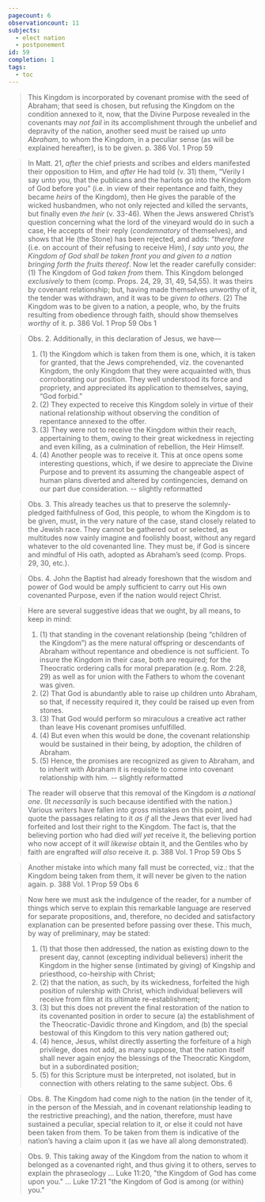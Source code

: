 ```yaml
---
pagecount: 6
observationcount: 11
subjects:
  - elect nation
  - postponement
id: 59
completion: 1
tags:
  - toc
---
```

>This Kingdom is incorporated by covenant promise with the seed of Abraham; that seed is chosen, but refusing the Kingdom on the condition annexed to it, now, that the Divine Purpose revealed in the covenants may *not fail* in its accomplishment through the unbelief and depravity of the nation, another seed must be raised up *unto Abraham*, to whom the Kingdom, in a peculiar sense (as will be explained hereafter), is to be given.
>p. 386 Vol. 1 Prop 59

>In Matt. 21, *after* the chief priests and scribes and elders manifested their opposition to Him, and *after* He had told (v. 31) them, “Verily I say unto you, that the publicans and the harlots go into the Kingdom of God before you” (i.e. in view of their repentance and faith, they became *heirs* of the Kingdom), then He gives the parable of the wicked husbandmen, who not only rejected and killed the servants, but finally even *the heir* (v. 33-46). When the Jews answered Christ’s question concerning what the lord of the vineyard would do in such a case, He accepts of their reply (*condemnatory* of themselves), and shows that He (the Stone) has been rejected, and adds: “*therefore* (i.e. on account of their refusing to receive Him), *I say unto you, the Kingdom of God shall be taken front you and given to a nation bringing forth the fruits thereof*. Now let the reader carefully consider: (1) The Kingdom of God *taken from* them. This Kingdom belonged *exclusively* to them (comp. Props. 24, 29, 31, 49, 54,55). It was theirs by covenant relationship; but, having made themselves unworthy of it, the tender was withdrawn, and it was to be *given to others*. (2) The Kingdom was to be given to a nation, a people, who, by the fruits resulting from obedience through faith, should show themselves *worthy* of it.
>p. 386 Vol. 1 Prop 59 Obs 1

>Obs. 2. Additionally, in this declaration of Jesus, we have—
>1. (1) the Kingdom which is taken from them is one, which, it is taken for granted, that the Jews comprehended, viz. the covenanted Kingdom, the only Kingdom that they were acquainted with, thus corroborating our position. They well understood its force and propriety, and appreciated its application to themselves, saying, “God forbid.” 
>2. (2) They expected to receive this Kingdom solely in virtue of their national relationship without observing the condition of repentance annexed to the offer. 
>3. (3) They were not to receive the Kingdom within their reach, appertaining to them, owing to their great wickedness in rejecting and even killing, as a culmination of rebellion, the Heir Himself. 
>4. (4) Another people was to receive it. This at once opens some interesting questions, which, if we desire to appreciate the Divine Purpose and to prevent its assuming the changeable aspect of human plans diverted and altered by contingencies, demand on our part due consideration.
>-- slightly reformatted

>Obs. 3. This already teaches us that to preserve the solemnly-pledged faithfulness of God, this people, to whom the Kingdom is to be given, must, in the very nature of the case, stand closely related to the Jewish race. They cannot be gathered out or selected, as multitudes now vainly imagine and foolishly boast, without any regard whatever to the old covenanted line. They must be, if God is sincere and mindful of His oath, adopted as Abraham’s seed (comp. Props. 29, 30, etc.).

>Obs. 4. John the Baptist had already foreshown that the wisdom and power of God would be amply sufficient to carry out His own covenanted Purpose, even if the nation would reject Christ.

>Here are several suggestive ideas that we ought, by all means, to keep in mind: 
>1. (1) that standing in the covenant relationship (being “children of the Kingdom”) as the mere natural offspring or descendants of Abraham without repentance and obedience is not sufficient. To insure the Kingdom in their case, both are required; for the Theocratic ordering calls for moral preparation (e.g. Rom. 2:28, 29) as well as for union with the Fathers to whom the covenant was given. 
>2. (2) That God is abundantly able to raise up children unto Abraham, so that, if necessity required it, they could be raised up even from stones. 
>3. (3) That God would perform so miraculous a creative act rather than leave His covenant promises unfulfilled. 
>4. (4) But even when this would be done, the covenant relationship would be sustained in their being, by adoption, the children of Abraham. 
>5. (5) Hence, the promises are recognized as given to Abraham, and to inherit with Abraham it is requisite to come into covenant relationship with him.
>-- slightly reformatted

>The reader will observe that this removal of the Kingdom is *a national one*. (It *necessarily* is such because identified with the nation.) Various writers have fallen into gross mistakes on this point, and quote the passages relating to it *as if* all the Jews that ever lived had forfeited and lost their right to the Kingdom. The fact is, that the believing portion who had died *will yet* receive it, the believing portion who now accept of it *will likewise* obtain it, and the Gentiles who by faith are engrafted *will also* receive it.
>p. 388 Vol. 1 Prop 59 Obs 5

>Another mistake into which many fall must be corrected, viz.: that the Kingdom being taken from them, it will never be given to the nation again.
>p. 388 Vol. 1 Prop 59 Obs 6

>Now here we must ask the indulgence of the reader, for a number of things which serve to explain this remarkable language are reserved for separate propositions, and, therefore, no decided and satisfactory explanation can be presented before passing over these. This much, by way of preliminary, may be stated:
>1. (1) that those then addressed, the nation as existing down to the present day, cannot (excepting individual believers) inherit the Kingdom in the higher sense (intimated by giving) of Kingship and priesthood, co-heirship with Christ; 
>2. (2) that the nation, as such, by its wickedness, forfeited the high position of rulership with Christ, which individual believers will receive from film at its ultimate re-establishment; 
>3. (3) but this does not prevent the final restoration of the nation to its covenanted position in order to secure (a) the establishment of the Theocratic-Davidic throne and Kingdom, and (b) the special bestowal of this Kingdom to this very nation gathered out; 
>4. (4) hence, Jesus, whilst directly asserting the forfeiture of a high privilege, does not add, as many suppose, that the nation itself shall never again enjoy the blessings of the Theocratic Kingdom, but in a subordinated position; 
>5. (5) for this Scripture must be interpreted, not isolated, but in connection with others relating to the same subject.
>Obs. 6

>Obs. 8. The Kingdom had come nigh to the nation (in the tender of it, in the person of the Messiah, and in covenant relationship leading to the restrictive preaching), and the nation, therefore, must have sustained a peculiar, special relation to it, or else it could not have been taken from them. To be taken from them is indicative of the nation’s having a claim upon it (as we have all along demonstrated).

>Obs. 9. This taking away of the Kingdom from the nation to whom it belonged as a covenanted right, and thus giving it to others, serves to explain the phraseology ... Luke 11:20, "the Kingdom of God has come upon you." ... Luke 17:21 "the Kingdom of God is among (or within) you."


